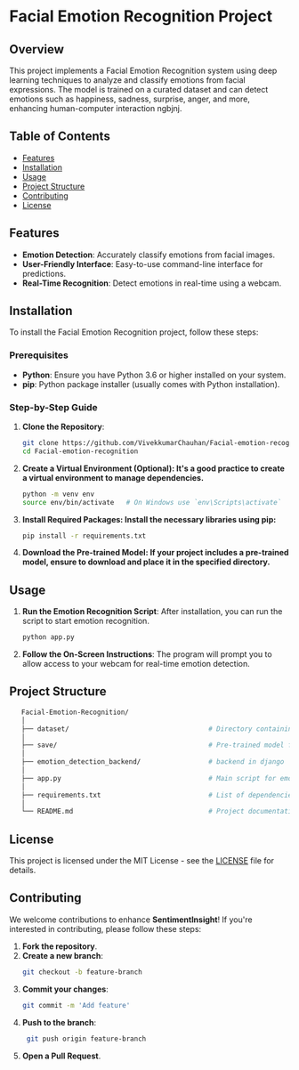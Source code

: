 # Facial Emotion Recognition Project

## Overview
This project implements a Facial Emotion Recognition system using deep learning techniques to analyze and classify emotions from facial expressions. The model is trained on a curated dataset and can detect emotions such as happiness, sadness, surprise, anger, and more, enhancing human-computer interaction ngbjnj.
## Table of Contents

- [Features](#features)
- [Installation](#installation)
- [Usage](#usage)
- [Project Structure](#project-structure)
- [Contributing](#contributing)
- [License](#license)

## Features

- **Emotion Detection**: Accurately classify emotions from facial images.
- **User-Friendly Interface**: Easy-to-use command-line interface for predictions.
- **Real-Time Recognition**: Detect emotions in real-time using a webcam.

## Installation

To install the Facial Emotion Recognition project, follow these steps:

### Prerequisites

- **Python**: Ensure you have Python 3.6 or higher installed on your system.
- **pip**: Python package installer (usually comes with Python installation).

### Step-by-Step Guide

1. **Clone the Repository**:
   ```bash
   git clone https://github.com/VivekkumarChauhan/Facial-emotion-recognition.git
   cd Facial-emotion-recognition
   
2. **Create a Virtual Environment (Optional): It's a good practice to create a virtual environment to manage dependencies.**
    ```bash
   python -m venv env
    source env/bin/activate   # On Windows use `env\Scripts\activate`
3. **Install Required Packages: Install the necessary libraries using pip:**
    ```bash
    pip install -r requirements.txt
4. **Download the Pre-trained Model: If your project includes a pre-trained model, ensure to download and place it in the specified directory.**

## Usage

1. **Run the Emotion Recognition Script**: After installation, you can run the script to start emotion recognition.
   ```bash
   python app.py
2. **Follow the On-Screen Instructions**: The program will prompt you to allow access to your webcam for real-time emotion detection.

##  Project Structure

   ```bash
      Facial-Emotion-Recognition/
      │
      ├── dataset/                                   # Directory containing the dataset
      │
      ├── save/                                      # Pre-trained model files
      │
      ├── emotion_detection_backend/                 # backend in django
      │
      ├── app.py                                     # Main script for emotion detection
      │
      ├── requirements.txt                           # List of dependencies
      │
      └── README.md                                  # Project documentation
   ```
## License

This project is licensed under the MIT License - see the [LICENSE](LICENSE.md) file for details.

## Contributing

We welcome contributions to enhance **SentimentInsight**! If you're interested in contributing, please follow these steps:

1. **Fork the repository**.
2. **Create a new branch**:
   ```bash
   git checkout -b feature-branch
3. **Commit your changes**:
   ```bash
   git commit -m 'Add feature'
   ```
4. **Push to the branch**:
   ```bash
    git push origin feature-branch
   ```
5. **Open a Pull Request**.

   
